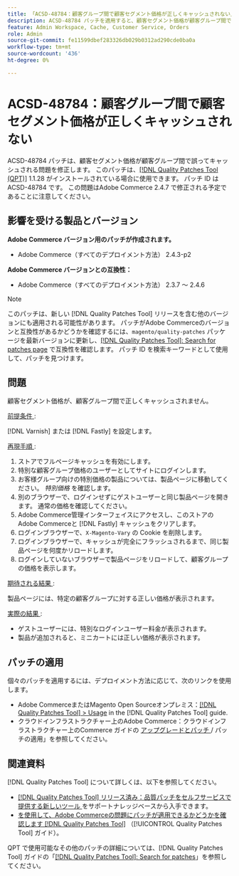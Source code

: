 ```yaml
---
title: 「ACSD-48784：顧客グループ間で顧客セグメント価格が正しくキャッシュされない」
description: ACSD-48784 パッチを適用すると、顧客セグメント価格が顧客グループ間で誤ってキャッシュされるAdobe Commerceの問題を修正できます。
feature: Admin Workspace, Cache, Customer Service, Orders
role: Admin
source-git-commit: fe11599dbef283326db029b0312ad290cde0ba0a
workflow-type: tm+mt
source-wordcount: '436'
ht-degree: 0%

---
```


# ACSD-48784：顧客グループ間で顧客セグメント価格が正しくキャッシュされない

ACSD-48784 パッチは、顧客セグメント価格が顧客グループ間で誤ってキャッシュされる問題を修正します。 このパッチは、[[!DNL Quality Patches Tool (QPT)]](https://experienceleague.adobe.com/ja/docs/commerce-knowledge-base/kb/announcements/commerce-announcements/magento-quality-patches-released-new-tool-to-self-serve-quality-patches) 1.1.28 がインストールされている場合に使用できます。 パッチ ID は ACSD-48784 です。 この問題はAdobe Commerce 2.4.7 で修正される予定であることに注意してください。

## 影響を受ける製品とバージョン

**Adobe Commerce バージョン用のパッチが作成されます。**

* Adobe Commerce（すべてのデプロイメント方法） 2.4.3-p2

**Adobe Commerce バージョンとの互換性：**

* Adobe Commerce（すべてのデプロイメント方法） 2.3.7 ～ 2.4.6

>[!NOTE]
>
>このパッチは、新しい [!DNL Quality Patches Tool] リリースを含む他のバージョンにも適用される可能性があります。 パッチがAdobe Commerceのバージョンと互換性があるかどうかを確認するには、`magento/quality-patches` パッケージを最新バージョンに更新し、[[!DNL Quality Patches Tool]: Search for patches page](https://experienceleague.adobe.com/tools/commerce-quality-patches/index.html?lang=ja) で互換性を確認します。 パッチ ID を検索キーワードとして使用して、パッチを見つけます。

## 問題

顧客セグメント価格が、顧客グループ間で正しくキャッシュされません。

<u> 前提条件 </u>:

[!DNL Varnish] または [!DNL Fastly] を設定します。

<u> 再現手順 </u>:

1. ストアでフルページキャッシュを有効にします。
1. 特別な顧客グループ価格のユーザーとしてサイトにログインします。
1. お客様グループ向けの特別価格の製品については、製品ページに移動してください。 *特別価格* を確認します。
1. 別のブラウザーで、ログインせずにゲストユーザーと同じ製品ページを開きます。 通常の価格を確認してください。
1. Adobe Commerce管理インターフェイスにアクセスし、このストアのAdobe Commerceと [!DNL Fastly] キャッシュをクリアします。
1. ログインブラウザーで、`X-Magento-Vary` の Cookie を削除します。
1. ログインブラウザーで、キャッシュが完全にフラッシュされるまで、同じ製品ページを何度かリロードします。
1. ログインしていないブラウザーで製品ページをリロードして、顧客グループの価格を表示します。

<u> 期待される結果 </u>:

製品ページには、特定の顧客グループに対する正しい価格が表示されます。

<u> 実際の結果 </u>:

* ゲストユーザーには、特別なログインユーザー料金が表示されます。
* 製品が追加されると、ミニカートには正しい価格が表示されます。

## パッチの適用

個々のパッチを適用するには、デプロイメント方法に応じて、次のリンクを使用します。

* Adobe CommerceまたはMagento Open Sourceオンプレミス：[[!DNL Quality Patches Tool] > Usage](/help/tools/quality-patches-tool/usage.md) in the [!DNL Quality Patches Tool] guide.
* クラウドインフラストラクチャー上のAdobe Commerce：クラウドインフラストラクチャー上のCommerce ガイドの [ アップグレードとパッチ ](https://experienceleague.adobe.com/docs/commerce-cloud-service/user-guide/develop/upgrade/apply-patches.html?lang=ja)/ パッチの適用」を参照してください。

## 関連資料

[!DNL Quality Patches Tool] について詳しくは、以下を参照してください。

* [[!DNL Quality Patches Tool]  リリース済み：品質パッチをセルフサービスで提供する新しいツール ](https://experienceleague.adobe.com/ja/docs/commerce-knowledge-base/kb/announcements/commerce-announcements/magento-quality-patches-released-new-tool-to-self-serve-quality-patches) をサポートナレッジベースから入手できます。
* [ を使用して、Adobe Commerceの問題にパッチが適用できるかどうかを確認します  [!DNL Quality Patches Tool]](/help/tools/quality-patches-tool/patches-available-in-qpt/check-patch-for-magento-issue-with-magento-quality-patches.md) （[!UICONTROL Quality Patches Tool] ガイド）。


QPT で使用可能なその他のパッチの詳細については、[!DNL Quality Patches Tool] ガイドの「[[!DNL Quality Patches Tool]: Search for patches](https://experienceleague.adobe.com/tools/commerce-quality-patches/index.html?lang=ja)」を参照してください。
